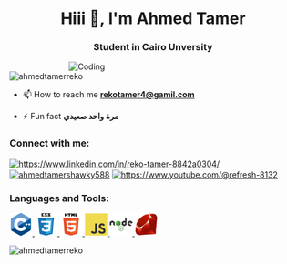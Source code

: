 
<h1 align="center">Hiii 👋, I'm Ahmed Tamer</h1>
<h3 align="center">Student in Cairo Unversity</h3>

<img align="right" alt="Coding" width="400" src="https://raw.githubusercontent.com/Explore-AI/Pictures/master/alx-courses/aice/pictures/Completion_badge.gif">

<p align="left"> <img src="https://komarev.com/ghpvc/?username=ahmedtamerreko&label=Profile%20views&color=0e75b6&style=flat" alt="ahmedtamerreko" /> </p>

- 📫 How to reach me **rekotamer4@gamil.com**

- ⚡ Fun fact **مرة واحد صعيدي**

<h3 align="left">Connect with me:</h3>
<p align="left">
<a href="https://linkedin.com/in/https://www.linkedin.com/in/reko-tamer-8842a0304/" target="blank"><img align="center" src="https://raw.githubusercontent.com/rahuldkjain/github-profile-readme-generator/master/src/images/icons/Social/linked-in-alt.svg" alt="https://www.linkedin.com/in/reko-tamer-8842a0304/" height="30" width="40" /></a>
<a href="https://instagram.com/ahmedtamershawky588" target="blank"><img align="center" src="https://raw.githubusercontent.com/rahuldkjain/github-profile-readme-generator/master/src/images/icons/Social/instagram.svg" alt="ahmedtamershawky588" height="30" width="40" /></a>
<a href="https://www.youtube.com/c/https://www.youtube.com/@refresh-8132" target="blank"><img align="center" src="https://raw.githubusercontent.com/rahuldkjain/github-profile-readme-generator/master/src/images/icons/Social/youtube.svg" alt="https://www.youtube.com/@refresh-8132" height="30" width="40" /></a>
</p>

<h3 align="bottom-left">Languages and Tools:</h3>
<p align="bottom-left"> <a href="https://www.w3schools.com/cpp/" target="_blank" rel="noreferrer"> <img src="https://raw.githubusercontent.com/devicons/devicon/master/icons/cplusplus/cplusplus-original.svg" alt="cplusplus" width="40" height="40"/> </a> <a href="https://www.w3schools.com/css/" target="_blank" rel="noreferrer"> <img src="https://raw.githubusercontent.com/devicons/devicon/master/icons/css3/css3-original-wordmark.svg" alt="css3" width="40" height="40"/> </a> <a href="https://www.w3.org/html/" target="_blank" rel="noreferrer"> <img src="https://raw.githubusercontent.com/devicons/devicon/master/icons/html5/html5-original-wordmark.svg" alt="html5" width="40" height="40"/> </a> <a href="https://developer.mozilla.org/en-US/docs/Web/JavaScript" target="_blank" rel="noreferrer"> <img src="https://raw.githubusercontent.com/devicons/devicon/master/icons/javascript/javascript-original.svg" alt="javascript" width="40" height="40"/> </a> <a href="https://nodejs.org" target="_blank" rel="noreferrer"> <img src="https://raw.githubusercontent.com/devicons/devicon/master/icons/nodejs/nodejs-original-wordmark.svg" alt="nodejs" width="40" height="40"/> </a> <a href="https://www.ruby-lang.org/en/" target="_blank" rel="noreferrer"> <img src="https://raw.githubusercontent.com/devicons/devicon/master/icons/ruby/ruby-original.svg" alt="ruby" width="40" height="40"/> </a> </p>



<p>&nbsp;<img align="left" src="https://github-readme-stats.vercel.app/api?username=ahmedtamerreko&show_icons=true&locale=en" alt="ahmedtamerreko" /></p>
